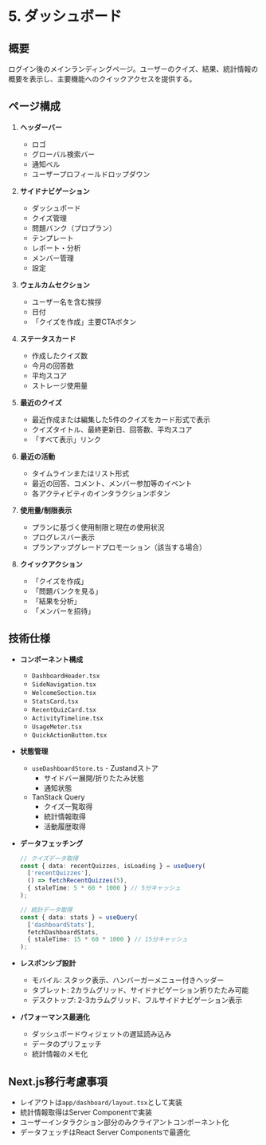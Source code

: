 # 5. ダッシュボード

## 概要

ログイン後のメインランディングページ。ユーザーのクイズ、結果、統計情報の概要を表示し、主要機能へのクイックアクセスを提供する。

## ページ構成

1. **ヘッダーバー**

   - ロゴ
   - グローバル検索バー
   - 通知ベル
   - ユーザープロフィールドロップダウン

2. **サイドナビゲーション**

   - ダッシュボード
   - クイズ管理
   - 問題バンク（プロプラン）
   - テンプレート
   - レポート・分析
   - メンバー管理
   - 設定

3. **ウェルカムセクション**

   - ユーザー名を含む挨拶
   - 日付
   - 「クイズを作成」主要CTAボタン

4. **ステータスカード**

   - 作成したクイズ数
   - 今月の回答数
   - 平均スコア
   - ストレージ使用量

5. **最近のクイズ**

   - 最近作成または編集した5件のクイズをカード形式で表示
   - クイズタイトル、最終更新日、回答数、平均スコア
   - 「すべて表示」リンク

6. **最近の活動**

   - タイムラインまたはリスト形式
   - 最近の回答、コメント、メンバー参加等のイベント
   - 各アクティビティのインタラクションボタン

7. **使用量/制限表示**

   - プランに基づく使用制限と現在の使用状況
   - プログレスバー表示
   - プランアップグレードプロモーション（該当する場合）

8. **クイックアクション**
   - 「クイズを作成」
   - 「問題バンクを見る」
   - 「結果を分析」
   - 「メンバーを招待」

## 技術仕様

- **コンポーネント構成**

  - `DashboardHeader.tsx`
  - `SideNavigation.tsx`
  - `WelcomeSection.tsx`
  - `StatsCard.tsx`
  - `RecentQuizCard.tsx`
  - `ActivityTimeline.tsx`
  - `UsageMeter.tsx`
  - `QuickActionButton.tsx`

- **状態管理**

  - `useDashboardStore.ts` - Zustandストア
    - サイドバー展開/折りたたみ状態
    - 通知状態
  - TanStack Query
    - クイズ一覧取得
    - 統計情報取得
    - 活動履歴取得

- **データフェッチング**

  ```typescript
  // クイズデータ取得
  const { data: recentQuizzes, isLoading } = useQuery(
    ['recentQuizzes'],
    () => fetchRecentQuizzes(5),
    { staleTime: 5 * 60 * 1000 } // 5分キャッシュ
  );

  // 統計データ取得
  const { data: stats } = useQuery(
    ['dashboardStats'],
    fetchDashboardStats,
    { staleTime: 15 * 60 * 1000 } // 15分キャッシュ
  );
  ```

- **レスポンシブ設計**

  - モバイル: スタック表示、ハンバーガーメニュー付きヘッダー
  - タブレット: 2カラムグリッド、サイドナビゲーション折りたたみ可能
  - デスクトップ: 2-3カラムグリッド、フルサイドナビゲーション表示

- **パフォーマンス最適化**
  - ダッシュボードウィジェットの遅延読み込み
  - データのプリフェッチ
  - 統計情報のメモ化

## Next.js移行考慮事項

- レイアウトは`app/dashboard/layout.tsx`として実装
- 統計情報取得はServer Componentで実装
- ユーザーインタラクション部分のみクライアントコンポーネント化
- データフェッチはReact Server Componentsで最適化
